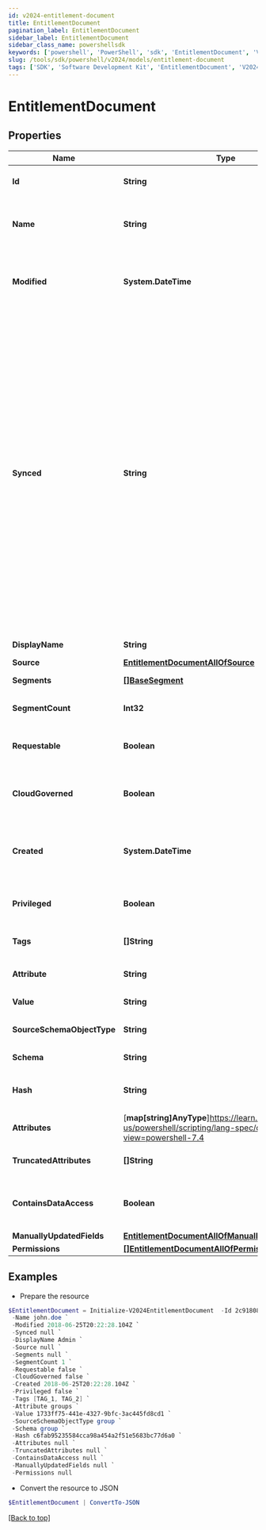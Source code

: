 ```yaml
---
id: v2024-entitlement-document
title: EntitlementDocument
pagination_label: EntitlementDocument
sidebar_label: EntitlementDocument
sidebar_class_name: powershellsdk
keywords: ['powershell', 'PowerShell', 'sdk', 'EntitlementDocument', 'V2024EntitlementDocument'] 
slug: /tools/sdk/powershell/v2024/models/entitlement-document
tags: ['SDK', 'Software Development Kit', 'EntitlementDocument', 'V2024EntitlementDocument']
---
```



# EntitlementDocument

## Properties

Name | Type | Description | Notes
------------ | ------------- | ------------- | -------------
**Id** | **String** | ID of the referenced object. | [required]
**Name** | **String** | The human readable name of the referenced object. | [required]
**Modified** | **System.DateTime** | ISO-8601 date-time referring to the time when the object was last modified. | [optional] 
**Synced** | **String** | ISO-8601 date-time referring to the date-time when object was queued to be synced into search database for use in the search API.   This date-time changes anytime there is an update to the object, which triggers a synchronization event being sent to the search database.  There may be some delay between the `synced` time and the time when the updated data is actually available in the search API.  | [optional] 
**DisplayName** | **String** | Entitlement's display name. | [optional] 
**Source** | [**EntitlementDocumentAllOfSource**](entitlement-document-all-of-source) |  | [optional] 
**Segments** | [**[]BaseSegment**](base-segment) | Segments with the entitlement. | [optional] 
**SegmentCount** | **Int32** | Number of segments with the role. | [optional] 
**Requestable** | **Boolean** | Indicates whether the entitlement is requestable. | [optional] [default to $false]
**CloudGoverned** | **Boolean** | Indicates whether the entitlement is cloud governed. | [optional] [default to $false]
**Created** | **System.DateTime** | ISO-8601 date-time referring to the time when the object was created. | [optional] 
**Privileged** | **Boolean** | Indicates whether the entitlement is privileged. | [optional] [default to $false]
**Tags** | **[]String** | Tags that have been applied to the object. | [optional] 
**Attribute** | **String** | Attribute information for the entitlement. | [optional] 
**Value** | **String** | Value of the entitlement. | [optional] 
**SourceSchemaObjectType** | **String** | Source schema object type of the entitlement. | [optional] 
**Schema** | **String** | Schema type of the entitlement. | [optional] 
**Hash** | **String** | Read-only calculated hash value of an entitlement. | [optional] 
**Attributes** | [**map[string]AnyType**]https://learn.microsoft.com/en-us/powershell/scripting/lang-spec/chapter-04?view=powershell-7.4 | Attributes of the entitlement. | [optional] 
**TruncatedAttributes** | **[]String** | Truncated attributes of the entitlement. | [optional] 
**ContainsDataAccess** | **Boolean** | Indicates whether the entitlement contains data access. | [optional] [default to $false]
**ManuallyUpdatedFields** | [**EntitlementDocumentAllOfManuallyUpdatedFields**](entitlement-document-all-of-manually-updated-fields) |  | [optional] 
**Permissions** | [**[]EntitlementDocumentAllOfPermissions**](entitlement-document-all-of-permissions) |  | [optional] 

## Examples

- Prepare the resource
```powershell
$EntitlementDocument = Initialize-V2024EntitlementDocument  -Id 2c91808375d8e80a0175e1f88a575222 `
 -Name john.doe `
 -Modified 2018-06-25T20:22:28.104Z `
 -Synced null `
 -DisplayName Admin `
 -Source null `
 -Segments null `
 -SegmentCount 1 `
 -Requestable false `
 -CloudGoverned false `
 -Created 2018-06-25T20:22:28.104Z `
 -Privileged false `
 -Tags [TAG_1, TAG_2] `
 -Attribute groups `
 -Value 1733ff75-441e-4327-9bfc-3ac445fd8cd1 `
 -SourceSchemaObjectType group `
 -Schema group `
 -Hash c6fab95235584cca98a454a2f51e5683bc77d6a0 `
 -Attributes null `
 -TruncatedAttributes null `
 -ContainsDataAccess null `
 -ManuallyUpdatedFields null `
 -Permissions null
```

- Convert the resource to JSON
```powershell
$EntitlementDocument | ConvertTo-JSON
```


[[Back to top]](#) 

